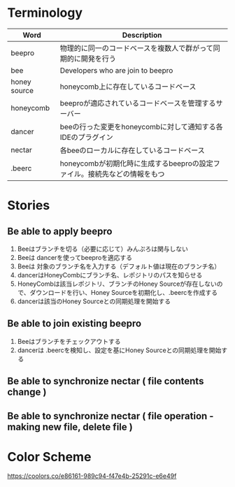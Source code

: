 # Terminology
|Word|Description|
|----|-----------|
|beepro|物理的に同一のコードベースを複数人で群がって同期的に開発を行う|
|bee| Developers who are join to beepro |
|honey source|honeycomb上に存在しているコードベース|
|honeycomb|beeproが適応されているコードベースを管理するサーバー|
|dancer|beeの行った変更をhoneycombに対して通知する各IDEのプラグイン|
|nectar|各beeのローカルに存在しているコードベース|
|.beerc|honeycombが初期化時に生成するbeeproの設定ファイル。接続先などの情報をもつ|


# Stories
## Be able to apply beepro
1. Beeはブランチを切る（必要に応じて）みんぷろは関与しない
2. Beeは dancerを使ってbeeproを適応する
3. Beeは 対象のブランチ名を入力する（デフォルト値は現在のブランチ名）
4. dancerはHoneyCombにブランチ名、レポジトリのパスを知らせる
5. HoneyCombは該当レポジトリ、ブランチのHoney Sourceが存在しないので、ダウンロードを行い、Honey Sourceを初期化し、.beercを作成する
6. dancerは該当のHoney Sourceとの同期処理を開始する

## Be able to join existing beepro
1. Beeはブランチをチェックアウトする
2. dancerは .beercを検知し、設定を基にHoney Sourceとの同期処理を開始する

## Be able to synchronize nectar ( file contents change )

## Be able to synchronize nectar ( file operation - making new file, delete file )

# Color Scheme
https://coolors.co/e86161-989c94-f47e4b-25291c-e6e49f

